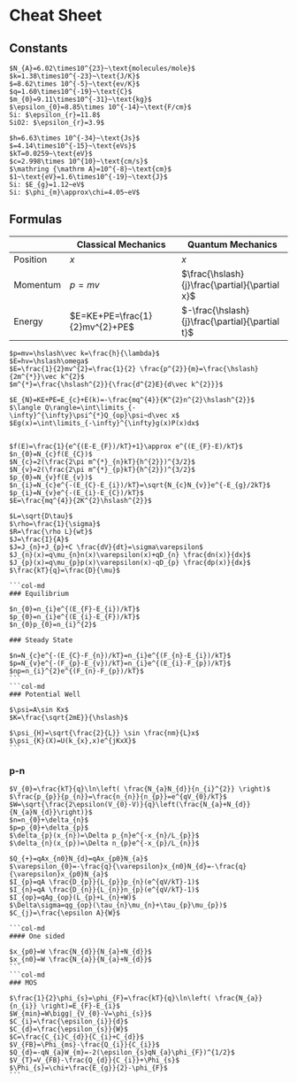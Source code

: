 # Cheat Sheet

## Constants

```col
$N_{A}=6.02\times10^{23}~\text{molecules/mole}$
$k=1.38\times10^{-23}~\text{J/K}$
$=8.62\times 10^{-5}~\text{ev/K}$
$q=1.60\times10^{-19}~\text{C}$
$m_{0}=9.11\times10^{-31}~\text{kg}$
$\epsilon_{0}=8.85\times 10^{-14}~\text{F/cm}$
Si: $\epsilon_{r}=11.8$
SiO2: $\epsilon_{r}=3.9$

$h=6.63\times 10^{-34}~\text{Js}$
$=4.14\times10^{-15}~\text{eVs}$
$kT=0.0259~\text{eV}$
$c=2.998\times 10^{10}~\text{cm/s}$
$\mathring {\mathrm A}=10^{-8}~\text{cm}$
$1~\text{eV}=1.6\times10^{-19}~\text{J}$
Si: $E_{g}=1.12~eV$
Si: $\phi_{m}\approx\chi=4.05~eV$
```

## Formulas

|          | Classical Mechanics            | Quantum Mechanics                               |
| -------- | ------------------------------ | ----------------------------------------------- |
| Position | $x$                            | $x$                                             |
| Momentum | $p=mv$                         | $\frac{\hslash}{j}\frac{\partial}{\partial x}$  |
| Energy   | $E=KE+PE=\frac{1}{2}mv^{2}+PE$ | $-\frac{\hslash}{j}\frac{\partial}{\partial t}$ |

```col
$p=mv=\hslash\vec k=\frac{h}{\lambda}$
$E=hv=\hslash\omega$
$E=\frac{1}{2}mv^{2}=\frac{1}{2} \frac{p^{2}}{m}=\frac{\hslash}{2m^{*}}\vec k^{2}$
$m^{*}=\frac{\hslash^{2}}{\frac{d^{2}E}{d\vec k^{2}}}$

$E_{N}=KE+PE=E_{c}+E(k)=-\frac{mq^{4}}{K^{2}n^{2}\hslash^{2}}$
$\langle Q\rangle=\int\limits_{-\infty}^{\infty}\psi^{*}Q_{op}\psi~d\vec x$
$Eg(x)=\int\limits_{-\infty}^{\infty}g(x)P(x)dx$
```

```col

$f(E)=\frac{1}{e^{(E-E_{F})/kT}+1}\approx e^{(E_{F}-E)/kT}$
$n_{0}=N_{c}f(E_{C})$
$N_{c}=2(\frac{2\pi m^{*}_{n}kT}{h^{2}})^{3/2}$
$N_{v}=2(\frac{2\pi m^{*}_{p}kT}{h^{2}})^{3/2}$
$p_{0}=N_{v}f(E_{v})$
$n_{i}=N_{c}e^{-(E_{C}-E_{i})/kT}=\sqrt{N_{c}N_{v}}e^{-E_{g}/2kT}$
$p_{i}=N_{v}e^{-(E_{i}-E_{C})/kT}$
$E=\frac{mq^{4}}{2K^{2}\hslash^{2}}$

$L=\sqrt{D\tau}$
$\rho=\frac{1}{\sigma}$
$R=\frac{\rho L}{wt}$
$J=\frac{I}{A}$
$J=J_{n}+J_{p}+C \frac{dV}{dt}=\sigma\varepsilon$
$J_{n}(x)=q\mu_{n}n(x)\varepsilon(x)+qD_{n} \frac{dn(x)}{dx}$
$J_{p}(x)=q\mu_{p}p(x)\varepsilon(x)-qD_{p} \frac{dp(x)}{dx}$
$\frac{kT}{q}=\frac{D}{\mu}$
```

````col
```col-md
### Equilibrium

$n_{0}=n_{i}e^{(E_{F}-E_{i})/kT}$
$p_{0}=n_{i}e^{(E_{i}-E_{F})/kT}$
$n_{0}p_{0}=n_{i}^{2}$

### Steady State

$n=N_{c}e^{-(E_{C}-F_{n})/kT}=n_{i}e^{(F_{n}-E_{i})/kT}$
$p=N_{v}e^{-(F_{p}-E_{v})/kT}=n_{i}e^{(E_{i}-F_{p})/kT}$
$np=n_{i}^{2}e^{(F_{n}-F_{p})/kT}$
```
```col-md
### Potential Well

$\psi=A\sin Kx$
$K=\frac{\sqrt{2mE}}{\hslash}$

$\psi_{H}=\sqrt{\frac{2}{L}} \sin \frac{nm}{L}x$
$\psi_{K}(X)=U(k_{x},x)e^{jKxX}$
```
````

### p-n

````col
$V_{0}=\frac{kT}{q}\ln\left( \frac{N_{a}N_{d}}{n_{i}^{2}} \right)$
$\frac{p_{p}}{p_{n}}=\frac{n_{n}}{n_{p}}=e^{qV_{0}/kT}$
$W=\sqrt{\frac{2\epsilon(V_{0}-V)}{q}\left(\frac{N_{a}+N_{d}}{N_{a}N_{d}}\right)}$
$n=n_{0}+\delta_{n}$
$p=p_{0}+\delta_{p}$
$\delta_{p}(x_{n})=\Delta p_{n}e^{-x_{n}/L_{p}}$
$\delta_{n}(x_{p})=\Delta n_{p}e^{-x_{p}/L_{n}}$

$Q_{+}=qAx_{n0}N_{d}=qAx_{p0}N_{a}$
$\varepsilon_{0}=-\frac{q}{\varepsilon}x_{n0}N_{d}=-\frac{q}{\varepsilon}x_{p0}N_{a}$
$I_{p}=qA \frac{D_{p}}{L_{p}}p_{n}(e^{qV/kT}-1)$
$I_{n}=qA \frac{D_{n}}{L_{n}}n_{p}(e^{qV/kT}-1)$
$I_{op}=qAg_{op}(L_{p}+L_{n}+W)$
$\Delta\sigma=qg_{op}(\tau_{n}\mu_{n}+\tau_{p}\mu_{p})$
$C_{j}=\frac{\epsilon A}{W}$
````

````col
```col-md
#### One sided

$x_{p0}=W \frac{N_{d}}{N_{a}+N_{d}}$
$x_{n0}=W \frac{N_{a}}{N_{a}+N_{d}}$
```
```col-md
### MOS

$\frac{1}{2}\phi_{s}=\phi_{F}=\frac{kT}{q}\ln\left( \frac{N_{a}}{n_{i}} \right)=E_{F}-E_{i}$
$W_{min}=W\bigg|_{V_{0}-V=\phi_{s}}$
$C_{i}=\frac{\epsilon_{i}}{d}$
$C_{d}=\frac{\epsilon_{s}}{W}$
$C=\frac{C_{i}C_{d}}{C_{i}+C_{d}}$
$V_{FB}=\Phi_{ms}-\frac{Q_{i}}{C_{i}}$
$Q_{d}=-qN_{a}W_{m}=-2(\epsilon_{s}qN_{a}\phi_{F})^{1/2}$
$V_{T}=V_{FB}-\frac{Q_{d}}{C_{i}}+\Phi_{s}$
$\Phi_{s}=\chi+\frac{E_{g}}{2}-\phi_{F}$
```
````
